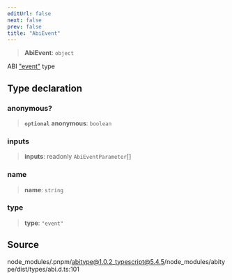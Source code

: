 ```yaml
---
editUrl: false
next: false
prev: false
title: "AbiEvent"
---
```


> **AbiEvent**: `object`

ABI ["event"](https://docs.soliditylang.org/en/latest/abi-spec.html#events) type

## Type declaration

### anonymous?

> **`optional`** **anonymous**: `boolean`

### inputs

> **inputs**: readonly `AbiEventParameter`[]

### name

> **name**: `string`

### type

> **type**: `"event"`

## Source

node\_modules/.pnpm/abitype@1.0.2\_typescript@5.4.5/node\_modules/abitype/dist/types/abi.d.ts:101
